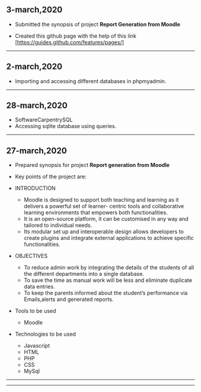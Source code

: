 ## 3-march,2020
- Submitted the synopsis of project **Report Generation from Moodle**

- Created this github page with the help of this link
[https://guides.github.com/features/pages/]

-----------------------------------------------------------------------------------------------------------------------------

## 2-march,2020
- Importing and accessing different databases in phpmyadmin.
 
------------------------------------------------------------------------------------------------------------------------------

## 28-march,2020
- SoftwareCarpentrySQL
- Accessing sqlite database using queries.

-----------------------------------------------------------------------------------------------------------------------------

## 27-march,2020
- Prepared synopsis for project **Report generation from Moodle**
- Key points of the project are:
- INTRODUCTION
    - Moodle is designed to support both teaching and learning as it delivers a powerful set of learner- centric tools and collaborative learning environments that empowers both functionalities. 
    - It is an open-source platform, it can be customised in any way and tailored to individual needs. 
    - Its modular set up and interoperable design allows developers to create plugins and integrate external applications to achieve specific functionalities.
 - OBJECTIVES
   - To reduce admin work by integrating the details of the students of all the different departments into a single database. 
   - To save the time as manual work will be less and eliminate duplicate data entries.
    - To keep the parents informed about the student’s performance via Emails,alerts and generated reports.
  - Tools to be used
    - Moodle
    

  - Technologies to be used

     - Javascript
    - HTML
    - PHP
    - CSS
    - MySql
-----------------------------------------------------------------------------------------------------------------------------


-----------------------------------------------------------------------------------------------------------------------------
